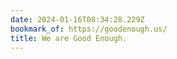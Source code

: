 ```yaml
---
date: 2024-01-16T08:34:28.229Z
bookmark_of: https://goodenough.us/
title: We are Good Enough.
---
```

